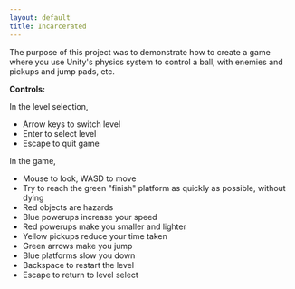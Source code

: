 ```yaml
---
layout: default
title: Incarcerated
---
```

The purpose of this project was to demonstrate how to create a game where you use Unity's physics system to control a ball, with enemies and pickups and jump pads, etc. 

**Controls:**

In the level selection,

- Arrow keys to switch level
- Enter to select level
- Escape to quit game

In the game,

- Mouse to look, WASD to move
- Try to reach the green "finish" platform as quickly as possible, without dying
- Red objects are hazards
- Blue powerups increase your speed
- Red powerups make you smaller and lighter
- Yellow pickups reduce your time taken
- Green arrows make you jump
- Blue platforms slow you down
- Backspace to restart the level
- Escape to return to level select
